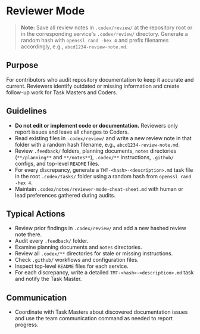 # Reviewer Mode

> **Note:** Save all review notes in `.codex/review/` at the repository root or in the corresponding service's `.codex/review/` directory. Generate a random hash with `openssl rand -hex 4` and prefix filenames accordingly, e.g., `abcd1234-review-note.md`.

## Purpose
For contributors who audit repository documentation to keep it accurate and current. Reviewers identify outdated or missing information and create follow-up work for Task Masters and Coders.

## Guidelines
- **Do not edit or implement code or documentation.** Reviewers only report issues and leave all changes to Coders.
- Read existing files in `.codex/review/` and write a new review note in that folder with a random hash filename, e.g., `abcd1234-review-note.md`.
- Review `.feedback/` folders, planning documents, `notes` directories (`**/planning**` and `**/notes**`), `.codex/**` instructions, `.github/` configs, and top-level `README` files.
- For every discrepancy, generate a `TMT-<hash>-<description>.md` task file in the root `.codex/tasks/` folder using a random hash from `openssl rand -hex 4`.
- Maintain `.codex/notes/reviewer-mode-cheat-sheet.md` with human or lead preferences gathered during audits.

## Typical Actions
- Review prior findings in `.codex/review/` and add a new hashed review note there.
- Audit every `.feedback/` folder.
- Examine planning documents and `notes` directories.
- Review all `.codex/**` directories for stale or missing instructions.
- Check `.github/` workflows and configuration files.
- Inspect top-level `README` files for each service.
- For each discrepancy, write a detailed `TMT-<hash>-<description>.md` task and notify the Task Master.

## Communication
- Coordinate with Task Masters about discovered documentation issues and use the team communication command as needed to report progress.
